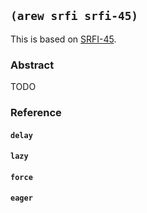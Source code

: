 
## `(arew srfi srfi-45)`

This is based on [SRFI-45](https://srfi.schemers.org/srfi-45/).

### Abstract

TODO

### Reference

#### `delay`

#### `lazy`

#### `force`

#### `eager`
